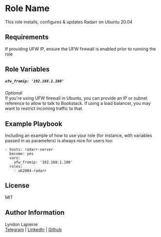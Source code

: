 Role Name
=========

This role installs, configures & updates Radarr on Ubuntu 20.04

Requirements
------------

If providing UFW IP, ensure the UFW firewall is enabled prior to running the role

Role Variables
--------------

##### ```ufw_fromip: '192.168.1.100'```
*Optional*  
If you're using UFW firewall in Ubuntu, you can provide an IP or subnet reference to allow to talk to Bookstack. If using a load balancer, you may want to restrict incoming traffic to that.

Example Playbook
----------------

Including an example of how to use your role (for instance, with variables passed in as parameters) is always nice for users too:

    - hosts: radarr-server
      become: yes
      vars:
        ufw_fromip: '192.168.1.100'
      roles:
        - ub2004-radarr

License
-------

MIT

Author Information
------------------

Lyndon Lapierre  
[Telegram](https://t.me/ljlapierre) | [LinkedIn](https://linkedin.com/in/lyndonlapierre) | [Github](https://github.com/ljlapierre)
